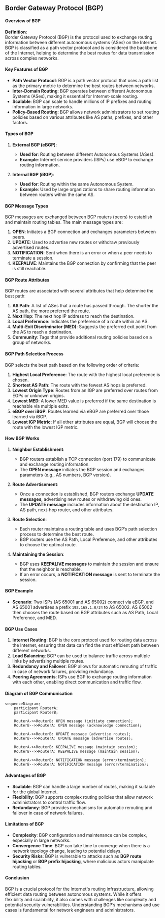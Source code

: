 ## **Border Gateway Protocol (BGP)**


#### **Overview of BGP**

**Definition**:  
Border Gateway Protocol (BGP) is the protocol used to exchange routing information between different autonomous systems (ASes) on the Internet. BGP is classified as a path vector protocol and is considered the backbone of the Internet, helping to determine the best routes for data transmission across complex networks.



#### **Key Features of BGP**

- **Path Vector Protocol**: BGP is a path vector protocol that uses a path list as the primary metric to determine the best routes between networks.
- **Inter-Domain Routing**: BGP operates between different Autonomous Systems (ASes), making it essential for Internet-scale routing.
- **Scalable**: BGP can scale to handle millions of IP prefixes and routing information in large networks.
- **Policy-Based Routing**: BGP allows network administrators to set routing policies based on various attributes like AS paths, prefixes, and other factors.



#### **Types of BGP**

1. **External BGP (eBGP)**:
   - **Used for**: Routing between different Autonomous Systems (ASes).
   - **Example**: Internet service providers (ISPs) use eBGP to exchange routing information.

2. **Internal BGP (iBGP)**:
   - **Used for**: Routing within the same Autonomous System.
   - **Example**: Used by large organizations to share routing information between routers within the same AS.



#### **BGP Message Types**

BGP messages are exchanged between BGP routers (peers) to establish and maintain routing tables. The main message types are:
1. **OPEN**: Initiates a BGP connection and exchanges parameters between peers.
2. **UPDATE**: Used to advertise new routes or withdraw previously advertised routes.
3. **NOTIFICATION**: Sent when there is an error or when a peer needs to terminate a session.
4. **KEEPALIVE**: Maintains the BGP connection by confirming that the peer is still reachable.



#### **BGP Route Attributes**

BGP routes are associated with several attributes that help determine the best path:
1. **AS Path**: A list of ASes that a route has passed through. The shorter the AS path, the more preferred the route.
2. **Next Hop**: The next hop IP address to reach the destination.
3. **Local Preference**: Indicates the preference of a route within an AS.
4. **Multi-Exit Discriminator (MED)**: Suggests the preferred exit point from the AS to reach a destination.
5. **Community**: Tags that provide additional routing policies based on a group of networks.



#### **BGP Path Selection Process**

BGP selects the best path based on the following order of criteria:
1. **Highest Local Preference**: The route with the highest local preference is chosen.
2. **Shortest AS Path**: The route with the fewest AS hops is preferred.
3. **Lowest Origin Type**: Routes from an IGP are preferred over routes from EGPs or unknown origins.
4. **Lowest MED**: A lower MED value is preferred if the same destination is reachable via multiple exits.
5. **eBGP over iBGP**: Routes learned via eBGP are preferred over those learned via iBGP.
6. **Lowest IGP Metric**: If all other attributes are equal, BGP will choose the route with the lowest IGP metric.



#### **How BGP Works**

1. **Neighbor Establishment**:
   - BGP routers establish a TCP connection (port 179) to communicate and exchange routing information. 
   - The **OPEN message** initiates the BGP session and exchanges parameters (e.g., AS numbers, BGP version).

2. **Route Advertisement**:
   - Once a connection is established, BGP routers exchange **UPDATE messages**, advertising new routes or withdrawing old ones.
   - The **UPDATE message** includes information about the destination IP, AS path, next-hop router, and other attributes.

3. **Route Selection**:
   - Each router maintains a routing table and uses BGP’s path selection process to determine the best route.
   - BGP routers use the AS Path, Local Preference, and other attributes to choose the optimal route.

4. **Maintaining the Session**:
   - BGP uses **KEEPALIVE messages** to maintain the session and ensure that the neighbor is reachable.
   - If an error occurs, a **NOTIFICATION message** is sent to terminate the session.



#### **BGP Example**

- **Scenario**: Two ISPs (AS 65001 and AS 65002) connect via eBGP, and AS 65001 advertises a prefix `192.168.1.0/24` to AS 65002. AS 65002 then chooses the route based on BGP attributes such as AS Path, Local Preference, and MED.



#### **BGP Use Cases**

1. **Internet Routing**: BGP is the core protocol used for routing data across the Internet, ensuring that data can find the most efficient path between different networks.
2. **Load Balancing**: BGP can be used to balance traffic across multiple links by advertising multiple routes.
3. **Redundancy and Failover**: BGP allows for automatic rerouting of traffic in case of network failures, providing redundancy.
4. **Peering Agreements**: ISPs use BGP to exchange routing information with each other, enabling direct communication and traffic flow.



#### **Diagram of BGP Communication**

```mermaid
sequenceDiagram;
    participant RouterA;
    participant RouterB;

    RouterA->>RouterB: OPEN message (initiate connection);
    RouterB-->>RouterA: OPEN message (acknowledge connection);

    RouterA->>RouterB: UPDATE message (advertise routes);
    RouterB-->>RouterA: UPDATE message (advertise routes);

    RouterA->>RouterB: KEEPALIVE message (maintain session);
    RouterB-->>RouterA: KEEPALIVE message (maintain session);

    RouterA->>RouterB: NOTIFICATION message (error/termination);
    RouterB-->>RouterA: NOTIFICATION message (error/termination);
```



#### **Advantages of BGP**

- **Scalable**: BGP can handle a large number of routes, making it suitable for the global Internet.
- **Flexibility**: BGP supports complex routing policies that allow network administrators to control traffic flow.
- **Redundancy**: BGP provides mechanisms for automatic rerouting and failover in case of network failures.



#### **Limitations of BGP**

- **Complexity**: BGP configuration and maintenance can be complex, especially in large networks.
- **Convergence Time**: BGP can take time to converge when there is a network topology change, leading to potential delays.
- **Security Risks**: BGP is vulnerable to attacks such as **BGP route hijacking** or **BGP prefix hijacking**, where malicious actors manipulate routing tables.



#### **Conclusion**

BGP is a crucial protocol for the Internet's routing infrastructure, allowing efficient data routing between autonomous systems. While it offers flexibility and scalability, it also comes with challenges like complexity and potential security vulnerabilities. Understanding BGP’s mechanisms and use cases is fundamental for network engineers and administrators.

